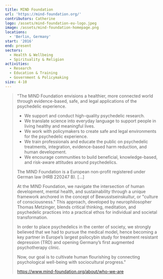 ```yaml
---
title: MIND Foundation
url: 'https://mind-foundation.org/'
contributors: Catherine
logo: /assets/mind-foundation-eu-logo.jpeg
image: /assets/mind-foundation-homepage.png
locations:
  - 'Berlin, Germany'
start: '2016'
end: present
sectors:
  - Health & Wellbeing
  - Spirituality & Religion
activities:
  - Research
  - Education & Training
  - Government & Policymaking
size: 4-10
---
```

> "The MIND Foundation envisions a healthier, more connected world through evidence-based, safe, and legal applications of the psychedelic experience.
> 
> - We support and conduct high-quality psychedelic research.
> - We translate science into everyday language to support people in living healthy and meaningful lives.
> - We work with policymakers to create safe and legal environments for the psychedelic experience.
> - We train professionals and educate the public on psychedelic treatments, integration, evidence-based harm reduction, and human development.
> - We encourage communities to build beneficial, knowledge-based, and risk-aware attitudes around psychedelics.
> 
> The MIND Foundation is a European non-profit registered under German law (HRB 220247 B). [...]
> 
> At the MIND Foundation, we navigate the intersection of human development, mental health, and sustainability through a unique framework anchored in the concept of Bewusstseinskultur, or "culture of consciousness." This approach, developed by neurophilosopher Thomas Metzinger, blends critical thinking, meditation, and psychedelic practices into a practical ethos for individual and societal transformation. 
> 
> In order to place psychedelics in the center of society, we strongly believed that we had to pursue the medical model, hence becoming a key partner in Europe’s largest psilocybin study for treatment resistant depression (TRD) and opening Germany’s first augmented psychotherapy clinic. 
> 
> Now, our goal is to cultivate human flourishing by connecting psychological well-being with sociocultural progress."
> 
> https://www.mind-foundation.org/about/who-we-are 
